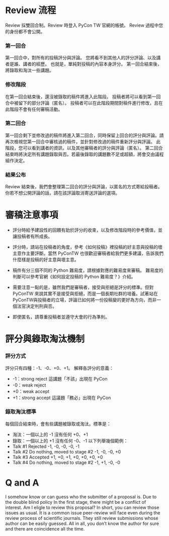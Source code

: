 # Review 流程
Review 採雙回合制。Review 時登入 PyCon TW 官網的帳號。
Review 過程中您的身份都不會公開。

### 第一回合
第一回合中，對所有的投稿評分與評論。
您將看不到其他人的評分評論、以及講者是誰、講者的經歷。
也就是，單純對投稿的內容本身評分。
第一回合結束後，將錄取和淘汰一些講題。

### 修改階段
在第一回合結束後，還沒被錄取的稿件將進入此階段。
投稿者將可以看到第一回合中被留下的部分評論（匿名）。
投稿者可以在此階段期間對稿件進行修改，且在此階段不會有任何審稿活動。

### 第二回合
第一回合剩下並修改過的稿件將進入第二回合，同時保留上回合的評分與評論。請再次檢視您第一回合中審核過的稿件，並針對修改過的稿件重新評分與評論。
此階段，您可以看到講者的資訊，以及其他審稿者的評分與評論（匿名）。
第二回合結束時將決定所有講題錄取與否。若最後錄取的講題數不足或超額，將會交由議程組作決定。

### 結果公布
Review 結束後，我們會整理第二回合的評分與評論，以匿名的方式寄給投稿者。你若不想公開評論的話，請在該評論取消寄送評論的選項。

# 審稿注意事項

+ 評分時給予建設性的回饋有助於評分的收束，以及修改階段時的參考價值，並讓投稿者有所成長。

+ 評分時，請站在投稿者的角度，參考《如何投稿》裡投稿的好主意與投稿的壞主意作主要評斷。當然 PyConTW 也很歡迎審稿者給我們更多建議，告訴我們什麼樣是投稿的好主意與壞主意。
+ 稿件有分三個不同的 Python 難易度，請根據對應的難易度來審稿。
難易度的判斷可以參考官網《如何設定投稿的 Python 難易度？》介紹。
+ 需要注意一點的是，雖然我們是審稿者，接受與拒絕是評分的標準。但對 PyConTW 來說其實不是接受與拒絕，而是一個長期社群的培養。試著站在PyConTW與投稿者的立場，評論已如何將一份投稿變的更好為方向，而非一個法官決定判刑與否。
+ 即使匿名，請尊重投稿者並遵守大會的行為準則。

# 評分與錄取淘汰機制
### 評分方式
評分只有四種：-1、-0、+0、+1。
解釋各評分的意義：
* -1：strong reject    這講題「不該」出現在 PyCon
* -0：weak reject
* +0：weak accept
* +1：strong accept    這議題「務必」出現在 PyCon

### 錄取淘汰標準
每個回合結束時，會有些講題被錄取或淘汰。標準是：
* 淘汰：一個以上的 -1 沒有任何 +0、+1
* 錄取：一個以上的 +1 沒有任何 -0、-1
以下列舉幾個範例：
* Talk #1             Rejected
-1, -0, -0, -0, -1
* Talk #2             Do nothing, moved to stage #2
-1, -0, -0, +0
* Talk #3             Accepted
+1, +0, +1, +0, +0, +0, +0
* Talk #4             Do nothing, moved to stage #2
-1, +1, -0, -0


# Q and A
I somehow know or can guess who the submitter of a proposal is. Due to the double blind policy In the first stage, there might be a conflict of interest. Am I eligle to review this proposal? 
In short, you can review those issues as usual. It is a common issue peer-review will face even during the review process of scientific journals. They still review submissions whose author can be easily guessed. All in all, you don’t know the author for sure and there are coincidence all the time.
